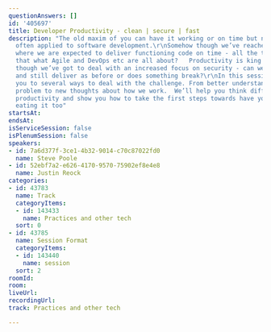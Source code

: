 ```yaml
---
questionAnswers: []
id: '405697'
title: Developer Productivity - clean | secure | fast
description: "The old maxim of you can have it working or on time but not both is
  often applied to software development.\r\nSomehow though we’ve reached the stage
  where we are expected to deliver functioning code on time - all the time. Isn’t
  that what Agile and DevOps etc are all about?   Productivity is king after all.\r\nNow
  though we’ve got to deal with an increased focus on security - can we add that in
  and still deliver as before or does something break?\r\nIn this session we’ll introduce
  you to several ways to deal with the challenge. From better understanding of the
  problem to new thoughts about how we work.  We’ll help you think differently about
  productivity and show you how to take the first steps towards have your cake and
  eating it too"
startsAt: 
endsAt: 
isServiceSession: false
isPlenumSession: false
speakers:
- id: 7a6d377f-3ce1-4b32-9014-c70c87022fd0
  name: Steve Poole
- id: 52ebf7a2-e626-4170-9570-75902ef8e4e8
  name: Justin Reock
categories:
- id: 43783
  name: Track
  categoryItems:
  - id: 143433
    name: Practices and other tech
  sort: 0
- id: 43785
  name: Session Format
  categoryItems:
  - id: 143440
    name: session
  sort: 2
roomId: 
room: 
liveUrl: 
recordingUrl: 
track: Practices and other tech

---
```

